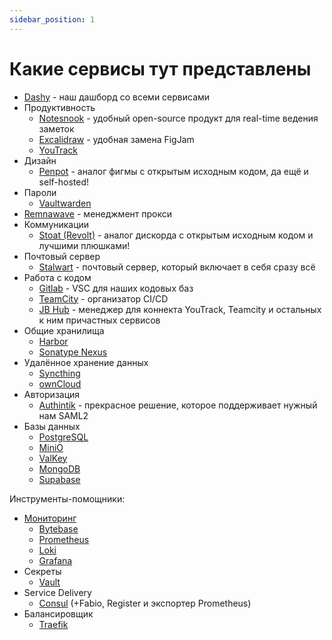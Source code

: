 ```yaml
---
sidebar_position: 1
---
```


# Какие сервисы тут представлены

- [Dashy](https://dashy.to/docs/deployment#kubernetes) - наш дашборд со всеми сервисами
- Продуктивность
  - [Notesnook](https://notesnook.com/) - удобный open-source продукт для real-time ведения заметок
  - [Excalidraw](https://github.com/alswl/excalidraw-collaboration) - удобная замена FigJam
  - [YouTrack](https://www.jetbrains.com/youtrack/)
- Дизайн
  - [Penpot](https://penpot.app/) - аналог фигмы с открытым исходным кодом, да ещё и self-hosted!
- Пароли
  - [Vaultwarden](https://github.com/dani-garcia/vaultwarden)
- [Remnawave](https://remna.st/) - менеджмент прокси
- Коммуникации
  - [Stoat (Revolt)](https://github.com/stoatchat/self-hosted) - аналог дискорда с открытым исходным кодом и лучшими плюшками!
- Почтовый сервер
  - [Stalwart](https://stalw.art/) - почтовый сервер, который включает в себя сразу всё
- Работа с кодом
  - [Gitlab](https://about.gitlab.com/install/) - VSC для наших кодовых баз
  - [TeamCity](https://www.jetbrains.com/ru-ru/teamcity/) - организатор CI/CD
  - [JB Hub](https://www.jetbrains.com/hub/) - менеджер для коннекта YouTrack, Teamcity и остальных к ним причастных сервисов
- Общие хранилища
  - [Harbor](https://habr.com/ru/articles/937168/)
  - [Sonatype Nexus](https://help.sonatype.com/en/installing-iq-server.html)
- Удалённое хранение данных
  - [Syncthing](https://syncthing.net/)
  - [ownCloud](https://owncloud.com/)
- Авторизация
  - [Authintik](https://goauthentik.io/) - прекрасное решение, которое поддерживает нужный нам SAML2
- Базы данных
  - [PostgreSQL](https://www.postgresql.org/)
  - [MiniO](https://www.min.io/)
  - [ValKey](https://github.com/valkey-io/valkey)
  - [MongoDB](https://www.mongodb.com/)
  - [Supabase](https://github.com/supabase/supabase)

Инструменты-помощники:

- [Мониторинг](https://habr.com/ru/articles/766102/)
  - [Bytebase](https://www.bytebase.com/)
  - [Prometheus](https://prometheus.io/docs/prometheus/latest/installation/)
  - [Loki](https://grafana.com/docs/loki/latest/setup/install/helm/)
  - [Grafana](https://grafana.com/docs/grafana/latest/setup-grafana/installation/kubernetes/)
- Секреты
  - [Vault](https://developer.hashicorp.com/vault)
- Service Delivery
  - [Consul](https://developer.hashicorp.com/consul) (+Fabio, Register и экспортер Prometheus)
- Балансировщик
  - [Traefik](https://github.com/traefik/traefik)
